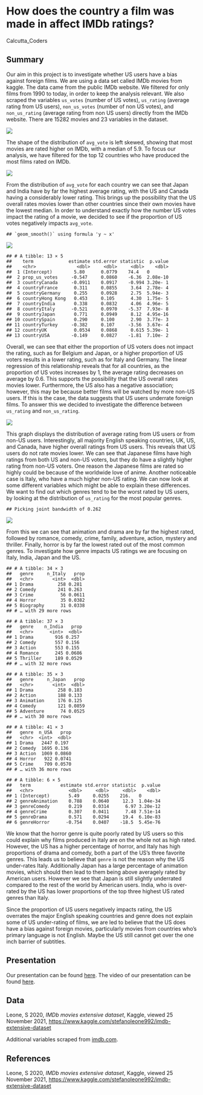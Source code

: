 How does the country a film was made in affect IMDb ratings?
================
Calcutta_Coders

## Summary

Our aim in this project is to investigate whether US users have a bias
against foreign films. We are using a data set called IMDb movies from
kaggle. The data came from the public IMDb website. We filtered for only
films from 1990 to today, in order to keep the analysis relevant. We
also scraped the variables `us_votes` (number of US votes), `us_rating`
(average rating from US users), `non_us_votes` (number of non US votes),
and `non_us_rating` (average rating from non US users) directly from the
IMDb website. There are 15282 movies and 23 variables in the dataset.

![](README_files/figure-gfm/average-rating-1.png)<!-- -->

The shape of the distribution of `avg_vote` is left skewed, showing that
most movies are rated higher on IMDb, with a median of 5.9. To focus our
analysis, we have filtered for the top 12 countries who have produced
the most films rated on IMDb.

![](README_files/figure-gfm/average-rating-country-1.png)<!-- -->

From the distribution of `avg_vote` for each country we can see that
Japan and India have by far the highest average rating, with the US and
Canada having a considerably lower rating. This brings up the
possibility that the US overall rates movies lower than other countries
since their own movies have the lowest median. In order to understand
exactly how the number US votes impact the rating of a movie, we decided
to see if the proportion of US votes negatively impacts `avg_vote`.

    ## `geom_smooth()` using formula 'y ~ x'

![](README_files/figure-gfm/prop-us-country-1.png)<!-- -->

    ## # A tibble: 13 × 5
    ##    term             estimate std.error statistic  p.value
    ##    <chr>               <dbl>     <dbl>     <dbl>    <dbl>
    ##  1 (Intercept)        5.80      0.0779    74.4   0       
    ##  2 prop_us_votes     -0.547     0.0860    -6.36  2.08e-10
    ##  3 countryCanada     -0.0911    0.0917    -0.994 3.20e- 1
    ##  4 countryFrance      0.311     0.0855     3.64  2.78e- 4
    ##  5 countryGermany     0.255     0.0928     2.75  5.94e- 3
    ##  6 countryHong Kong   0.453     0.105      4.30  1.75e- 5
    ##  7 countryIndia       0.338     0.0832     4.06  4.96e- 5
    ##  8 countryItaly      -0.521     0.0970    -5.37  7.93e- 8
    ##  9 countryJapan       0.771     0.0949     8.12  4.95e-16
    ## 10 countrySpain       0.290     0.100      2.90  3.77e- 3
    ## 11 countryTurkey     -0.382     0.107     -3.56  3.67e- 4
    ## 12 countryUK          0.0534    0.0868     0.615 5.39e- 1
    ## 13 countryUSA        -0.149     0.0827    -1.81  7.10e- 2

Overall, we can see that either the proportion of US voters does not
impact the rating, such as for Belgium and Japan, or a higher proportion
of US voters results in a lower rating, such as for Italy and Germany.
The linear regression of this relationship reveals that for all
countries, as the proportion of US votes increases by 1, the average
rating decreases on average by 0.6. This supports the possibility that
the US overall rates movies lower. Furthermore, the US also has a
negative association; however, this may be because better films will be
watched by more non-US users. If this is the case, the data suggests
that US users underrate foreign films. To answer this we decided to
investigate the difference between `us_rating` and `non_us_rating`.

![](README_files/figure-gfm/country-us-rating-1.png)<!-- -->

This graph displays the distribution of average rating from US users or
from non-US users. Interestingly, all majority English speaking
countries, UK, US, and Canada, have higher overall ratings from US
users. This reveals that US users do not rate movies lower. We can see
that Japanese films have high ratings from both US and non-US voters,
but they do have a slightly higher rating from non-US voters. One reason
the Japanese films are rated so highly could be because of the worldwide
love of anime. Another noticeable case is Italy, who have a much higher
non-US rating. We can now look at some different variables which might
be able to explain these differences. We want to find out which genres
tend to be the worst rated by US users, by looking at the distribution
of `us_rating` for the most popular genres.

    ## Picking joint bandwidth of 0.262

![](README_files/figure-gfm/data-analysis-genre-1.png)<!-- -->

From this we can see that animation and drama are by far the highest
rated, followed by romance, comedy, crime, family, adventure, action,
mystery and thriller. Finally, horror is by far the lowest rated out of
the most common genres. To investigate how genre impacts US ratings we
are focusing on Italy, India, Japan and the US.

    ## # A tibble: 34 × 3
    ##   genre     n_Italy   prop
    ##   <chr>       <int>  <dbl>
    ## 1 Drama         258 0.281 
    ## 2 Comedy        241 0.263 
    ## 3 Crime          56 0.0611
    ## 4 Horror         35 0.0382
    ## 5 Biography      31 0.0338
    ## # … with 29 more rows

    ## # A tibble: 37 × 3
    ##   genre    n_India   prop
    ##   <chr>      <int>  <dbl>
    ## 1 Drama        916 0.257 
    ## 2 Comedy       557 0.156 
    ## 3 Action       553 0.155 
    ## 4 Romance      245 0.0686
    ## 5 Thriller     189 0.0529
    ## # … with 32 more rows

    ## # A tibble: 35 × 3
    ##   genre     n_Japan   prop
    ##   <chr>       <int>  <dbl>
    ## 1 Drama         258 0.183 
    ## 2 Action        188 0.133 
    ## 3 Animation     176 0.125 
    ## 4 Comedy        121 0.0859
    ## 5 Adventure      74 0.0525
    ## # … with 30 more rows

    ## # A tibble: 41 × 3
    ##   genre  n_USA   prop
    ##   <chr>  <int>  <dbl>
    ## 1 Drama   2447 0.197 
    ## 2 Comedy  1695 0.136 
    ## 3 Action  1069 0.0860
    ## 4 Horror   922 0.0741
    ## 5 Crime    709 0.0570
    ## # … with 36 more rows

    ## # A tibble: 6 × 5
    ##   term           estimate std.error statistic  p.value
    ##   <chr>             <dbl>     <dbl>     <dbl>    <dbl>
    ## 1 (Intercept)       5.49     0.0255    216.   0       
    ## 2 genreAnimation    0.788    0.0640     12.3  1.04e-34
    ## 3 genreComedy       0.219    0.0314      6.97 3.20e-12
    ## 4 genreCrime        0.307    0.0411      7.48 7.51e-14
    ## 5 genreDrama        0.571    0.0294     19.4  6.10e-83
    ## 6 genreHorror      -0.754    0.0407    -18.5  5.45e-76

We know that the horror genre is quite poorly rated by US users so this
could explain why films produced in Italy are on the whole not as high
rated. However, the US has a higher percentage of horror, and Italy has
high proportions of drama and comedy, both a part of the US’s three
favorite genres. This leads us to believe that `genre` is not the reason
why the US under-rates Italy. Additionally Japan has a large percentage
of animation movies, which should then lead to them being above
averagely rated by American users. However we see that Japan is still
slightly underrated compared to the rest of the world by American users.
India, who is over-rated by the US has lower proportions of the top
three highest US rated genres than Italy.

Since the proportion of US users negatively impacts rating, the US
overrates the major English speaking countries and genre does not
explain some of US under-rating of films, we are led to believe that the
US does have a bias against foreign movies, particularly movies from
countries who’s primary language is not English. Maybe the US still
cannot get over the one inch barrier of subtitles.

## Presentation

Our presentation can be found
[here](presentation/Presentation/PresentationCalcuttaCoders.html). The
video of our presentation can be found
[here](https://media.ed.ac.uk/media/IDS+final+-+Calcutta+Coders/1_4v2f1upp).

## Data

Leone, S 2020, *IMDb movies extensive dataset*, Kaggle, viewed 25
November 2021,
<https://www.kaggle.com/stefanoleone992/imdb-extensive-dataset>

Additional variables scraped from [imdb.com](https://www.imdb.com/).

## References

Leone, S 2020, *IMDb movies extensive dataset*, Kaggle, viewed 25
November 2021,
<https://www.kaggle.com/stefanoleone992/imdb-extensive-dataset>
